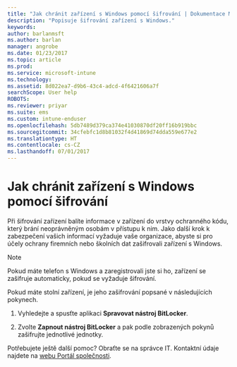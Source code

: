 ```yaml
---
title: "Jak chránit zařízení s Windows pomocí šifrování | Dokumentace Microsoftu"
description: "Popisuje šifrování zařízení s Windows."
keywords: 
author: barlanmsft
ms.author: barlan
manager: angrobe
ms.date: 01/23/2017
ms.topic: article
ms.prod: 
ms.service: microsoft-intune
ms.technology: 
ms.assetid: 8d022ea7-d9b6-43c4-adcd-4f6421606a7f
searchScope: User help
ROBOTS: 
ms.reviewer: priyar
ms.suite: ems
ms.custom: intune-enduser
ms.openlocfilehash: 5db7489d379ca374e41030870df20ff16b919bbc
ms.sourcegitcommit: 34cfebfc1d8b81032f4d41869d74dda559e677e2
ms.translationtype: HT
ms.contentlocale: cs-CZ
ms.lasthandoff: 07/01/2017
---
```

# <a name="how-to-protect-your-windows-device-using-encryption"></a>Jak chránit zařízení s Windows pomocí šifrování

Při šifrování zařízení balíte informace v zařízení do vrstvy ochranného kódu, který brání neoprávněným osobám v přístupu k nim. Jako další krok k zabezpečení vašich informací vyžaduje vaše organizace, abyste si pro účely ochrany firemních nebo školních dat zašifrovali zařízení s Windows.

> [!Note]
> Pokud máte telefon s Windows a zaregistrovali jste si ho, zařízení se zašifruje automaticky, pokud se vyžaduje šifrování.

Pokud máte stolní zařízení, je jeho zašifrování popsané v následujících pokynech.

1.  Vyhledejte a spusťte aplikaci **Spravovat nástroj BitLocker**.

2.  Zvolte **Zapnout nástroj BitLocker** a pak podle zobrazených pokynů zašifrujte jednotlivé jednotky.

Potřebujete ještě další pomoc? Obraťte se na správce IT. Kontaktní údaje najdete na [webu Portál společnosti](http://portal.manage.microsoft.com).
